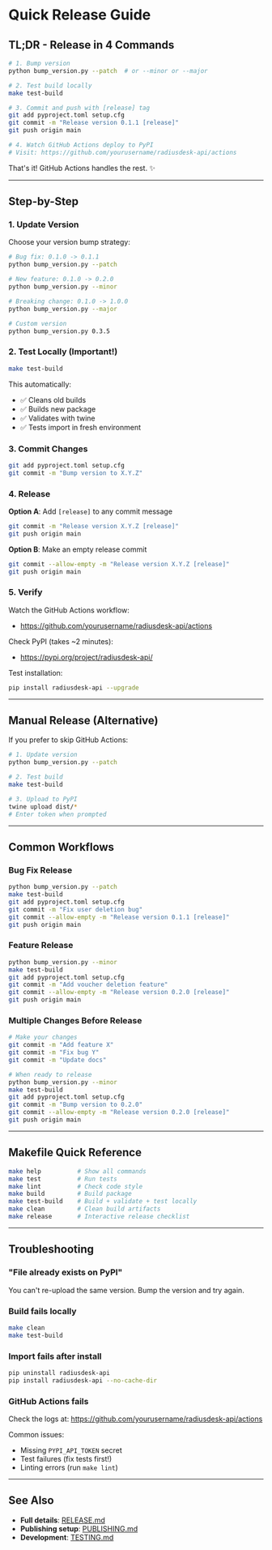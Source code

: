 # Quick Release Guide

## TL;DR - Release in 4 Commands

```bash
# 1. Bump version
python bump_version.py --patch  # or --minor or --major

# 2. Test build locally
make test-build

# 3. Commit and push with [release] tag
git add pyproject.toml setup.cfg
git commit -m "Release version 0.1.1 [release]"
git push origin main

# 4. Watch GitHub Actions deploy to PyPI
# Visit: https://github.com/yourusername/radiusdesk-api/actions
```

That's it! GitHub Actions handles the rest. ✨

---

## Step-by-Step

### 1. Update Version

Choose your version bump strategy:

```bash
# Bug fix: 0.1.0 -> 0.1.1
python bump_version.py --patch

# New feature: 0.1.0 -> 0.2.0
python bump_version.py --minor

# Breaking change: 0.1.0 -> 1.0.0
python bump_version.py --major

# Custom version
python bump_version.py 0.3.5
```

### 2. Test Locally (Important!)

```bash
make test-build
```

This automatically:

- ✅ Cleans old builds
- ✅ Builds new package
- ✅ Validates with twine
- ✅ Tests import in fresh environment

### 3. Commit Changes

```bash
git add pyproject.toml setup.cfg
git commit -m "Bump version to X.Y.Z"
```

### 4. Release

**Option A**: Add `[release]` to any commit message

```bash
git commit -m "Release version X.Y.Z [release]"
git push origin main
```

**Option B**: Make an empty release commit

```bash
git commit --allow-empty -m "Release version X.Y.Z [release]"
git push origin main
```

### 5. Verify

Watch the GitHub Actions workflow:

- https://github.com/yourusername/radiusdesk-api/actions

Check PyPI (takes ~2 minutes):

- https://pypi.org/project/radiusdesk-api/

Test installation:

```bash
pip install radiusdesk-api --upgrade
```

---

## Manual Release (Alternative)

If you prefer to skip GitHub Actions:

```bash
# 1. Update version
python bump_version.py --patch

# 2. Test build
make test-build

# 3. Upload to PyPI
twine upload dist/*
# Enter token when prompted
```

---

## Common Workflows

### Bug Fix Release

```bash
python bump_version.py --patch
make test-build
git add pyproject.toml setup.cfg
git commit -m "Fix user deletion bug"
git commit --allow-empty -m "Release version 0.1.1 [release]"
git push origin main
```

### Feature Release

```bash
python bump_version.py --minor
make test-build
git add pyproject.toml setup.cfg
git commit -m "Add voucher deletion feature"
git commit --allow-empty -m "Release version 0.2.0 [release]"
git push origin main
```

### Multiple Changes Before Release

```bash
# Make your changes
git commit -m "Add feature X"
git commit -m "Fix bug Y"
git commit -m "Update docs"

# When ready to release
python bump_version.py --minor
make test-build
git add pyproject.toml setup.cfg
git commit -m "Bump version to 0.2.0"
git commit --allow-empty -m "Release version 0.2.0 [release]"
git push origin main
```

---

## Makefile Quick Reference

```bash
make help          # Show all commands
make test          # Run tests
make lint          # Check code style
make build         # Build package
make test-build    # Build + validate + test locally
make clean         # Clean build artifacts
make release       # Interactive release checklist
```

---

## Troubleshooting

### "File already exists on PyPI"

You can't re-upload the same version. Bump the version and try again.

### Build fails locally

```bash
make clean
make test-build
```

### Import fails after install

```bash
pip uninstall radiusdesk-api
pip install radiusdesk-api --no-cache-dir
```

### GitHub Actions fails

Check the logs at: https://github.com/yourusername/radiusdesk-api/actions

Common issues:

- Missing `PYPI_API_TOKEN` secret
- Test failures (fix tests first!)
- Linting errors (run `make lint`)

---

## See Also

- **Full details**: [RELEASE.md](RELEASE.md)
- **Publishing setup**: [PUBLISHING.md](PUBLISHING.md)
- **Development**: [TESTING.md](TESTING.md)
